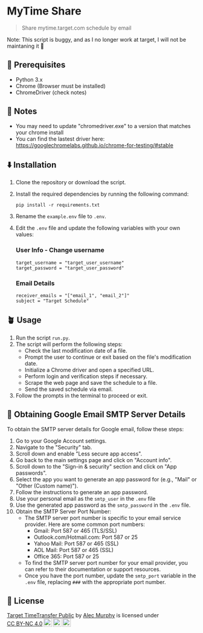 # MyTime Share

> Share mytime.target.com schedule by email

Note: This script is buggy, and as I no longer work at target, I will not be maintaning it 🥲

## 📃 Prerequisites

- Python 3.x
- Chrome (Browser must be installed)
- ChromeDriver (check notes)

## 📒 Notes

- You may need to update "chromedriver.exe" to a version that matches your chrome install
- You can find the lastest driver here: https://googlechromelabs.github.io/chrome-for-testing/#stable

## ⬇️ Installation

1. Clone the repository or download the script.
2. Install the required dependencies by running the following command:
   ```
   pip install -r requirements.txt
   ```
3. Rename the `example.env` file to `.env`.
4. Edit the `.env` file and update the following variables with your own values:

   ### User Info - Change username
   ```
   target_username = "target_user_username"
   target_password = "target_user_password"
   ```

   ### Email Details
   ```
   receiver_emails = "["email_1", "email_2"]"
   subject = "Target Schedule"
   ```

## 🪴 Usage

1. Run the script `run.py`.
2. The script will perform the following steps:
   - Check the last modification date of a file.
   - Prompt the user to continue or exit based on the file's modification date.
   - Initialize a Chrome driver and open a specified URL.
   - Perform login and verification steps if necessary.
   - Scrape the web page and save the schedule to a file.
   - Send the saved schedule via email.
3. Follow the prompts in the terminal to proceed or exit.

## 📧 Obtaining Google Email SMTP Server Details

To obtain the SMTP server details for Google email, follow these steps:

1. Go to your Google Account settings.
2. Navigate to the "Security" tab.
3. Scroll down and enable "Less secure app access".
4. Go back to the main settings page and click on "Account info".
5. Scroll down to the "Sign-in & security" section and click on "App passwords".
6. Select the app you want to generate an app password for (e.g., "Mail" or "Other (Custom name)").
7. Follow the instructions to generate an app password.
8. Use your personal email as the `smtp_user` in the `.env` file
9. Use the generated app password as the `smtp_password` in the `.env` file.
10. Obtain the SMTP Server Port Number:
    - The SMTP server port number is specific to your email service provider. Here are some common port numbers:
        - Gmail: Port 587 or 465 (TLS/SSL)
        - Outlook.com/Hotmail.com: Port 587 or 25
        - Yahoo Mail: Port 587 or 465 (SSL)
        - AOL Mail: Port 587 or 465 (SSL)
        - Office 365: Port 587 or 25
    - To find the SMTP server port number for your email provider, you can refer to their documentation or support resources.
    - Once you have the port number, update the `smtp_port` variable in the `.env` file, replacing `###` with the appropriate port number.


## 🪪 License

<p xmlns:cc="http://creativecommons.org/ns#" xmlns:dct="http://purl.org/dc/terms/"><a property="dct:title" rel="cc:attributionURL" href="https://github.com/YelloNolo/Target-TimeTransfer-Public">Target TimeTransfer Public</a> by <a rel="cc:attributionURL dct:creator" property="cc:attributionName" href="https://www.yello.page">Alec Murphy</a> is licensed under <a href="http://creativecommons.org/licenses/by-nc/4.0/?ref=chooser-v1" target="_blank" rel="license noopener noreferrer" style="display:inline-block;">CC BY-NC 4.0<img style="height:22px!important;margin-left:3px;vertical-align:text-bottom;" src="https://mirrors.creativecommons.org/presskit/icons/cc.svg?ref=chooser-v1"><img style="height:22px!important;margin-left:3px;vertical-align:text-bottom;" src="https://mirrors.creativecommons.org/presskit/icons/by.svg?ref=chooser-v1"><img style="height:22px!important;margin-left:3px;vertical-align:text-bottom;" src="https://mirrors.creativecommons.org/presskit/icons/nc.svg?ref=chooser-v1"></a></p>
